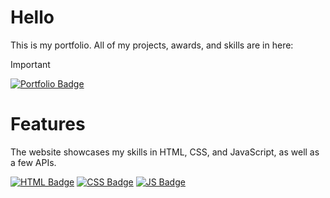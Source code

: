 # Hello
This is my portfolio. All of my projects, awards, and skills are in here:

> [!IMPORTANT] 
> [![Portfolio Badge](https://img.shields.io/badge/Site%20de%20Portifólio-FFFFFF?style=for-the-badge&labelColor=000000)](https://nalabportfolio.netlify.app)

# Features
<p>The website showcases my skills in HTML, CSS, and JavaScript, as well as a few APIs.</p>

[![HTML Badge](https://img.shields.io/badge/HTML5-E34F26?style=for-the-badge&logo=html5&logoColor=white)](#)
[![CSS Badge](https://img.shields.io/badge/CSS3-1572B6?style=for-the-badge&logo=css3&logoColor=white)](#)
[![JS Badge](https://img.shields.io/badge/JavaScript-F7DF1E?style=for-the-badge&logo=javascript&logoColor=black)](#)
